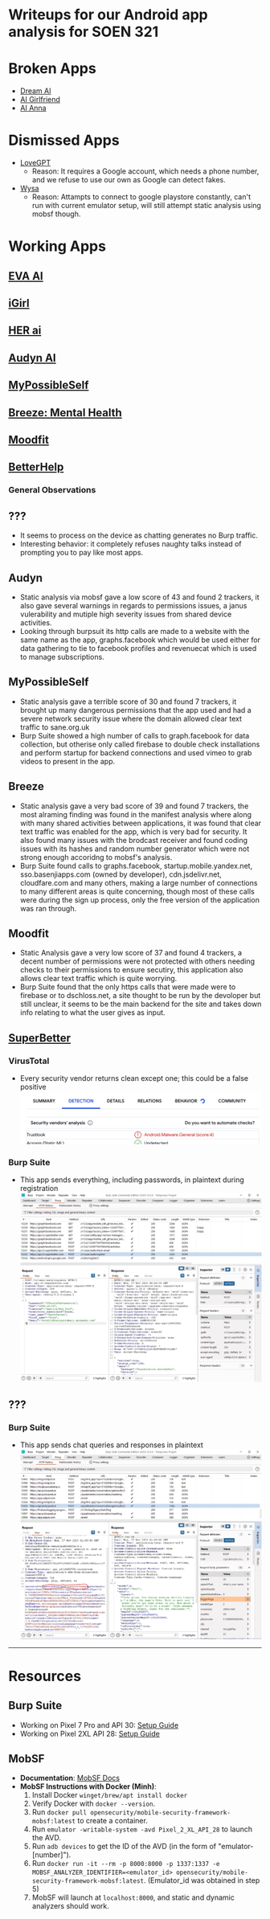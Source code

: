 # Writeups for our Android app analysis for SOEN 321 

# Broken Apps
- [Dream AI](https://play.google.com/store/apps/details?id=com.dreamai.virtual.girlfriend)
- [AI Girlfriend](https://play.google.com/store/apps/details?id=ai.girlfriend)
- [AI Anna](https://play.google.com/store/apps/details?id=com.aigirlfriend.anna)


# Dismissed Apps
- [LoveGPT](https://play.google.com/store/apps/details?id=com.kodrak.aidreamgirls)
  - Reason: It requires a Google account, which needs a phone number, and we refuse to use our own as Google can detect fakes.
- [Wysa](https://play.google.com/store/apps/details?id=bot.touchkin&hl=en&gl=US)
  - Reason: Attampts to connect to google playstore constantly, can't run with current emulator setup, will still attempt static analysis using mobsf though.

# Working Apps
## [EVA AI](https://play.google.com/store/apps/details?id=com.ifriend.app)
## [iGirl](https://play.google.com/store/apps/details?id=ai.girlfriend.virtual.dating.lover.igirl)
## [HER ai](https://play.google.com/store/apps/details?id=com.herchatgpt.herchatgpt)
## [Audyn AI](https://play.google.com/store/apps/details?id=com.cognital.audyn&hl=en&gl=US)
## [MyPossibleSelf](https://play.google.com/store/apps/details?id=com.mypossibleself.app&hl=en&gl=US)
## [Breeze: Mental Health](https://play.google.com/store/apps/details?id=com.basenjiapps.breeze&hl=en&gl=US)
## [Moodfit](https://play.google.com/store/apps/details?id=com.robleridge.Moodfit&hl=en&gl=US)
## [BetterHelp](https://play.google.com/store/apps/details?id=com.betterhelp&hl=en&gl=US)



### General Observations
## ???
- It seems to process on the device as chatting generates no Burp traffic.
- Interesting behavior: it completely refuses naughty talks instead of prompting you to pay like most apps.

## Audyn
- Static analysis via mobsf gave a low score of 43 and found 2 trackers, it also gave several warnings in regards to permissions issues, a janus vulerability and mutiple high severity issues from shared device activities.
- Looking through burpsuit its http calls are made to a website with the same name as the app, graphs.facebook which would be used either for data gathering to tie to facebook profiles and revenuecat which is used to manage subscriptions.

## MyPossibleSelf
- Static analysis gave a terrible score of 30 and found 7 trackers, it brought up many dangerous permissions that the app used and had a severe network security issue where the domain allowed clear text traffic to sane.org.uk
- Burp Suite showed a high number of calls to graph.facebook for data collection, but otherise only called firebase to double check installations and perform startup for backend connections and used vimeo to grab videos to present in the app.

## Breeze
- Static analysis gave a very bad score of 39 and found 7 trackers, the most alraming finding was found in the manifest analysis where along with many shared activities between applications, it was found that clear text traffic was enabled for the app, which is very bad for security. It also found many issues with the brodcast receiver and found coding issues with its hashes and random number generator which were not strong enough accoridng to mobsf's analysis.
- Burp Suite found calls to graphs.facebook, startup.mobile.yandex.net, sso.basenjiapps.com (owned by developer), cdn.jsdelivr.net, cloudfare.com and many others, making a large number of connections to many different areas is quite concerning, though most of these calls were during the sign up process, only the free version of the application was ran through.

## Moodfit
- Static Analysis gave a very low score of 37 and found 4 trackers, a decent number of permissions were not protected with others needing checks to their permissions to ensure secutiry, this application also allows clear text traffic which is quite worrying.
- Burp Suite found that the only https calls that were made were to firebase or to dschloss.net, a site thought to be run by the devoloper but still unclear, it seems to be the main backend for the site and takes down info relating to what the user gives as input.

## [SuperBetter](https://play.google.com/store/apps/details?id=com.superbetter.paid)


### VirusTotal
- Every security vendor returns clean except one; this could be a false positive ![Alt text](images/image-2.png)

### Burp Suite
- This app sends everything, including passwords, in plaintext during registration ![Alt text](/images/image.png)

## ???

### Burp Suite
- This app sends chat queries and responses in plaintext ![Alt text](/images/image-1.png)



---

# Resources

## Burp Suite

- Working on Pixel 7 Pro and API 30: [Setup Guide](/)
- Working on Pixel 2XL API 28: [Setup Guide](https://archive.is/dUpPZ)

## MobSF 

- **Documentation**: [MobSF Docs](https://mobsf.github.io/docs/#/)
- **MobSF Instructions with Docker (Minh)**:
  1. Install Docker `winget/brew/apt install docker`
  2. Verify Docker with `docker --version`.
  3. Run `docker pull opensecurity/mobile-security-framework-mobsf:latest` to create a container.
  4. Run `emulator -writable-system -avd Pixel_2_XL_API_28` to launch the AVD.
  5. Run `adb devices` to get the ID of the AVD (in the form of "emulator-[number]").
  6. Run `docker run -it --rm -p 8000:8000 -p 1337:1337 -e MOBSF_ANALYZER_IDENTIFIER=<emulator_id> opensecurity/mobile-security-framework-mobsf:latest`.
     (Emulator_id was obtained in step 5)
  7. MobSF will launch at `localhost:8000`, and static and dynamic analyzers should work.
